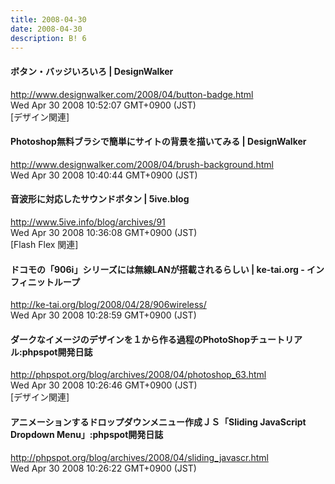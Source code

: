 ```yaml
---
title: 2008-04-30
date: 2008-04-30
description: B! 6
---
```


#### ボタン・バッジいろいろ | DesignWalker
http://www.designwalker.com/2008/04/button-badge.html<br>
Wed Apr 30 2008 10:52:07 GMT+0900 (JST)<br>
[デザイン関連]


#### Photoshop無料ブラシで簡単にサイトの背景を描いてみる | DesignWalker
http://www.designwalker.com/2008/04/brush-background.html<br>
Wed Apr 30 2008 10:40:44 GMT+0900 (JST)<br>


#### 音波形に対応したサウンドボタン | 5ive.blog
http://www.5ive.info/blog/archives/91<br>
Wed Apr 30 2008 10:36:08 GMT+0900 (JST)<br>
[Flash Flex 関連]


#### ドコモの「906i」シリーズには無線LANが搭載されるらしい | ke-tai.org - インフィニットループ
http://ke-tai.org/blog/2008/04/28/906wireless/<br>
Wed Apr 30 2008 10:28:59 GMT+0900 (JST)<br>


#### ダークなイメージのデザインを１から作る過程のPhotoShopチュートリアル:phpspot開発日誌
http://phpspot.org/blog/archives/2008/04/photoshop_63.html<br>
Wed Apr 30 2008 10:26:46 GMT+0900 (JST)<br>
[デザイン関連]


#### アニメーションするドロップダウンメニュー作成ＪＳ「Sliding JavaScript Dropdown Menu」:phpspot開発日誌
http://phpspot.org/blog/archives/2008/04/sliding_javascr.html<br>
Wed Apr 30 2008 10:26:22 GMT+0900 (JST)<br>


